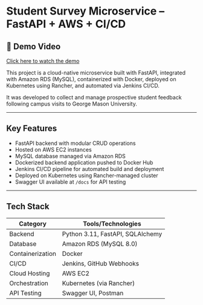 # Student Survey Microservice – FastAPI + AWS + CI/CD

## 🎥 Demo Video

[Click here to watch the demo](https://drive.google.com/file/d/1n9mzWjNGv6mhKGkVy4_PH5q3rtaLHLra/view?usp=sharing)


This project is a cloud-native microservice built with FastAPI, integrated with Amazon RDS (MySQL), containerized with Docker, deployed on Kubernetes using Rancher, and automated via Jenkins CI/CD.

It was developed to collect and manage prospective student feedback following campus visits to George Mason University.

---

## Key Features

- FastAPI backend with modular CRUD operations
- Hosted on AWS EC2 instances
- MySQL database managed via Amazon RDS
- Dockerized backend application pushed to Docker Hub
- Jenkins CI/CD pipeline for automated build and deployment
- Deployed on Kubernetes using Rancher-managed cluster
- Swagger UI available at `/docs` for API testing

---

## Tech Stack

| Category         | Tools/Technologies                          |
|------------------|---------------------------------------------|
| Backend          | Python 3.11, FastAPI, SQLAlchemy            |
| Database         | Amazon RDS (MySQL 8.0)                      |
| Containerization | Docker                                      |
| CI/CD            | Jenkins, GitHub Webhooks                    |
| Cloud Hosting    | AWS EC2                                     |
| Orchestration    | Kubernetes (via Rancher)                    |
| API Testing      | Swagger UI, Postman                         |


